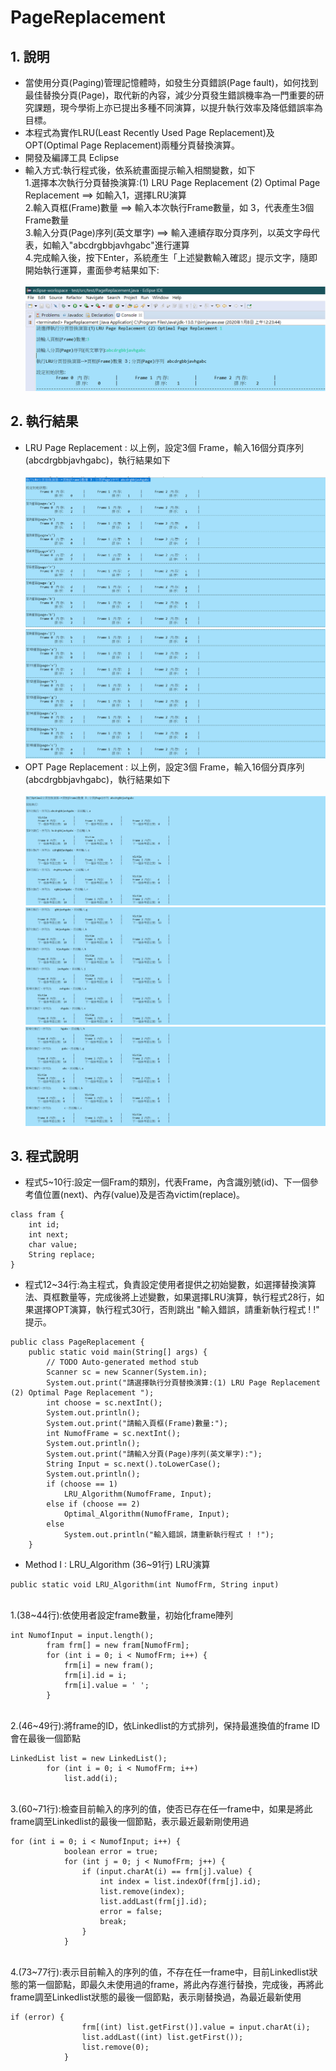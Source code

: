 # PageReplacement
## 1. 說明
* 當使用分頁(Paging)管理記憶體時，如發生分頁錯誤(Page fault)，如何找到最佳替換分頁(Page)，取代新的內容，減少分頁發生錯誤機率為一門重要的研究課題，現今學術上亦已提出多種不同演算，以提升執行效率及降低錯誤率為目標。
* 本程式為實作LRU(Least Recently Used Page Replacement)及OPT(Optimal Page Replacement)兩種分頁替換演算。
* 開發及編譯工具 Eclipse
* 輸入方式:執行程式後，依系統畫面提示輸入相關變數，如下
 <br/>  1.選擇本次執行分頁替換演算:(1) LRU Page Replacement (2) Optimal Page Replacement ==> 如輸入1，選擇LRU演算
 <br/>  2.輸入頁框(Frame)數量 ==> 輸入本次執行Frame數量，如 3，代表產生3個Frame數量
 <br/>  3.輸入分頁(Page)序列(英文單字) ==> 輸入連續存取分頁序列，以英文字母代表，如輸入"abcdrgbbjavhgabc"進行運算
 <br/>  4.完成輸入後，按下Enter，系統產生「上述變數輸入確認」提示文字，隨即開始執行運算，畫面參考結果如下: <br>   
![image](1.png "執行結果")
## 2. 執行結果
* LRU Page Replacement : 以上例，設定3個 Frame，輸入16個分頁序列 (abcdrgbbjavhgabc)，執行結果如下<br>  
![image](2.png "LRU運算結果_1")
![image](3.png "LRU運算結果_2")<br>
* OPT Page Replacement : 以上例，設定3個 Frame，輸入16個分頁序列 (abcdrgbbjavhgabc)，執行結果如下<br>  
![image](4.png "OPT運算結果_1")
![image](5.png "OPT運算結果_2")
![image](6.png "OPT運算結果_3")
## 3. 程式說明
 * 程式5~10行:設定一個Fram的類別，代表Frame，內含識別號(id)、下一個參考值位置(next)、內存(value)及是否為victim(replace)。
  <pre><code>class fram {
	int id;
	int next;
	char value;
	String replace;
}</code></pre>
 * 程式12~34行:為主程式，負責設定使用者提供之初始變數，如選擇替換演算法、頁框數量等，完成後將上述變數，如果選擇LRU演算，執行程式28行，如果選擇OPT演算，執行程式30行，否則跳出 "輸入錯誤，請重新執行程式 ! !" 提示。
<pre><code>public class PageReplacement {
	public static void main(String[] args) {
		// TODO Auto-generated method stub
		Scanner sc = new Scanner(System.in);
		System.out.print("請選擇執行分頁替換演算:(1) LRU Page Replacement (2) Optimal Page Replacement ");
		int choose = sc.nextInt();
		System.out.println();
		System.out.print("請輸入頁框(Frame)數量:");
		int NumofFrame = sc.nextInt();
		System.out.println();
		System.out.print("請輸入分頁(Page)序列(英文單字):");
		String Input = sc.next().toLowerCase();
		System.out.println();
		if (choose == 1)
			LRU_Algorithm(NumofFrame, Input);
		else if (choose == 2)
			Optimal_Algorithm(NumofFrame, Input);
		else
			System.out.println("輸入錯誤，請重新執行程式 ! !");
	}</code></pre>
 * Method I : LRU_Algorithm (36~91行) LRU演算
<pre><code>public static void LRU_Algorithm(int NumofFrm, String input)</code></pre>
<br>  1.(38~44行):依使用者設定frame數量，初始化frame陣列
 <pre><code>int NumofInput = input.length();
		fram frm[] = new fram[NumofFrm];
		for (int i = 0; i < NumofFrm; i++) {
			frm[i] = new fram();
			frm[i].id = i;
			frm[i].value = ' ';
		}</code></pre>
<br/>  2.(46~49行):將frame的ID，依Linkedlist的方式排列，保持最進換值的frame ID會在最後一個節點
<pre><code>LinkedList list = new LinkedList();
		for (int i = 0; i < NumofFrm; i++)
			list.add(i);</code></pre>
<br/>  3.(60~71行):檢查目前輸入的序列的值，使否已存在任一frame中，如果是將此frame調至Linkedlist的最後一個節點，表示最近最新剛使用過
<pre><code>for (int i = 0; i < NumofInput; i++) {
			boolean error = true;
			for (int j = 0; j < NumofFrm; j++) {
				if (input.charAt(i) == frm[j].value) {
					int index = list.indexOf(frm[j].id);
					list.remove(index);
					list.addLast(frm[j].id);
					error = false;
					break;
				}
			}</code></pre>
<br/>  4.(73~77行):表示目前輸入的序列的值，不存在任一frame中，目前Linkedlist狀態的第一個節點，即最久未使用過的frame，將此內存進行替換，完成後，再將此frame調至Linkedlist狀態的最後一個節點，表示剛替換過，為最近最新使用
<pre><code>if (error) {
				frm[(int) list.getFirst()].value = input.charAt(i);
				list.addLast((int) list.getFirst());
				list.remove(0);
			}</code></pre>
